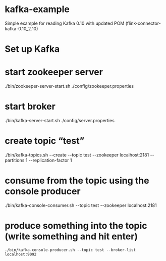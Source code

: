 # kafka-example
Simple example for reading Kafka 0.10 with updated POM
(flink-connector-kafka-0.10_2.10)

# Set up Kafka

# start zookeeper server
./bin/zookeeper-server-start.sh ./config/zookeeper.properties

# start broker
./bin/kafka-server-start.sh ./config/server.properties 

# create topic “test”
 ./bin/kafka-topics.sh --create --topic test --zookeeper localhost:2181 --partitions 1 --replication-factor 1

# consume from the topic using the console producer
./bin/kafka-console-consumer.sh --topic test --zookeeper localhost:2181

# produce something into the topic (write something and hit enter)
```
./bin/kafka-console-producer.sh --topic test --broker-list localhost:9092
```
